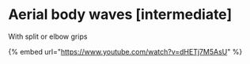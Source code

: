 # Aerial body waves \[intermediate]

With split or elbow grips

{% embed url="https://www.youtube.com/watch?v=dHETj7M5AsU" %}
